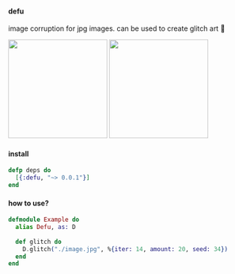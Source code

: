 #### defu
image corruption for jpg images. can be used to create glitch art 🫧

<img src="https://github.com/amhsirak/defu/assets/76456498/803227ff-25bf-4cd2-855e-5f55fa3e18ec" width="200" height="200" />
<img src="https://github.com/amhsirak/defu/assets/76456498/2f203600-fa56-452c-8399-93d04f2b165b" width="200" height="200" />

#### install

```elixir
defp deps do
  [{:defu, "~> 0.0.1"}]
end
```

#### how to use?
```elixir
defmodule Example do
  alias Defu, as: D
  
  def glitch do
    D.glitch("./image.jpg", %{iter: 14, amount: 20, seed: 34})
  end
end
```
